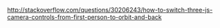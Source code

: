 


http://stackoverflow.com/questions/30206243/how-to-switch-three-js-camera-controls-from-first-person-to-orbit-and-back
